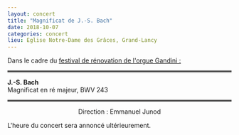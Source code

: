 ```yaml
---
layout: concert
title: "Magnificat de J.-S. Bach"
date: 2018-10-07 
categories: concert
lieu: Eglise Notre-Dame des Grâces, Grand-Lancy
---
```


Dans le cadre du <a href="http://www.festivalgandini.org">festival de rénovation de l'orgue Gandini :</a>

<hr style="border-top: 3px double #8c8b8b"/>

**J.-S. Bach**  
Magnificat en ré majeur, BWV 243

<hr style="border-top: 3px double #8c8b8b"/>

<p style="text-align: center">
Direction : Emmanuel Junod
</p>

L'heure du concert sera annoncé ultérieurement.
